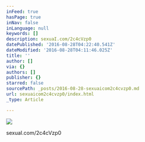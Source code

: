 ```yaml
---
inFeed: true
hasPage: true
inNav: false
inLanguage: null
keywords: []
description: sexuaI.com/2c4cVzp0
datePublished: '2016-08-28T04:22:40.541Z'
dateModified: '2016-08-28T04:11:46.025Z'
title: ''
author: []
via: {}
authors: []
publisher: {}
starred: false
sourcePath: _posts/2016-08-28-sexuaicom2c4cvzp0.md
url: sexuaicom2c4cvzp0/index.html
_type: Article

---
```

![](https://the-grid-user-content.s3-us-west-2.amazonaws.com/d7f6d3e3-4c30-47e5-a30a-dfe7cbb908d9.jpg)

sexuaI.com/2c4cVzp0